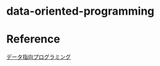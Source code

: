 # data-oriented-programming

# Reference

[データ指向プログラミング](https://www.shoeisha.co.jp/book/detail/9784798179797)
